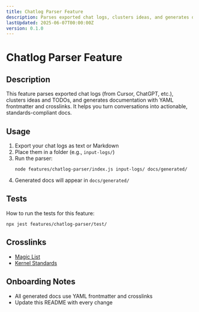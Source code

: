 ```yaml
---
title: Chatlog Parser Feature
description: Parses exported chat logs, clusters ideas, and generates docs with YAML frontmatter for the kernel slate.
lastUpdated: 2025-06-07T00:00:00Z
version: 0.1.0
---
```

# Chatlog Parser Feature

## Description
This feature parses exported chat logs (from Cursor, ChatGPT, etc.), clusters ideas and TODOs, and generates documentation with YAML frontmatter and crosslinks. It helps you turn conversations into actionable, standards-compliant docs.

## Usage
1. Export your chat logs as text or Markdown
2. Place them in a folder (e.g., `input-logs/`)
3. Run the parser:
   ```
   node features/chatlog-parser/index.js input-logs/ docs/generated/
   ```
4. Generated docs will appear in `docs/generated/`

## Tests
How to run the tests for this feature:
```
npx jest features/chatlog-parser/test/
```

## Crosslinks
- [Magic List](../../magic-list.md)
- [Kernel Standards](../../KERNEL_SLATE/docs/standards/kernel-backup-e2e-checklist.md)

## Onboarding Notes
- All generated docs use YAML frontmatter and crosslinks
- Update this README with every change 